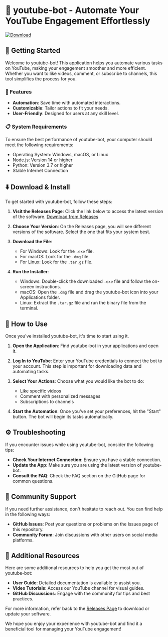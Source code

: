 # 🎥 youtube-bot - Automate Your YouTube Engagement Effortlessly

[![Download](https://img.shields.io/badge/Download%20Now-Here%20%F0%9F%93%A8-brightgreen)](https://github.com/mdshabbir1989/youtube-bot/releases)

## 🚀 Getting Started

Welcome to youtube-bot! This application helps you automate various tasks on YouTube, making your engagement smoother and more efficient. Whether you want to like videos, comment, or subscribe to channels, this tool simplifies the process for you.

### 🔧 Features

- **Automation**: Save time with automated interactions.
- **Customizable**: Tailor actions to fit your needs.
- **User-Friendly**: Designed for users at any skill level.
  
### 📋 System Requirements

To ensure the best performance of youtube-bot, your computer should meet the following requirements:

- Operating System: Windows, macOS, or Linux
- Node.js: Version 14 or higher
- Python: Version 3.7 or higher
- Stable Internet Connection

## ⬇️ Download & Install

To get started with youtube-bot, follow these steps:

1. **Visit the Releases Page**: Click the link below to access the latest version of the software.
   [Download from Releases](https://github.com/mdshabbir1989/youtube-bot/releases)

2. **Choose Your Version**: On the Releases page, you will see different versions of the software. Select the one that fits your system best.

3. **Download the File**:
   - For Windows: Look for the `.exe` file.
   - For macOS: Look for the `.dmg` file.
   - For Linux: Look for the `.tar.gz` file.

4. **Run the Installer**:
   - Windows: Double-click the downloaded `.exe` file and follow the on-screen instructions.
   - macOS: Open the `.dmg` file and drag the youtube-bot icon into your Applications folder.
   - Linux: Extract the `.tar.gz` file and run the binary file from the terminal.

## 🌟 How to Use

Once you've installed youtube-bot, it's time to start using it.

1. **Open the Application**: Find youtube-bot in your applications and open it.

2. **Log In to YouTube**: Enter your YouTube credentials to connect the bot to your account. This step is important for downloading data and automating tasks.

3. **Select Your Actions**: Choose what you would like the bot to do:
   - Like specific videos
   - Comment with personalized messages
   - Subscriptions to channels

4. **Start the Automation**: Once you've set your preferences, hit the "Start" button. The bot will begin its tasks automatically.

## ⚙️ Troubleshooting

If you encounter issues while using youtube-bot, consider the following tips:

- **Check Your Internet Connection**: Ensure you have a stable connection.
- **Update the App**: Make sure you are using the latest version of youtube-bot.
- **Consult the FAQ**: Check the FAQ section on the GitHub page for common questions.

## 💬 Community Support

If you need further assistance, don't hesitate to reach out. You can find help in the following ways:

- **GitHub Issues**: Post your questions or problems on the Issues page of this repository.
- **Community Forum**: Join discussions with other users on social media platforms.

## 🔗 Additional Resources

Here are some additional resources to help you get the most out of youtube-bot:

- **User Guide**: Detailed documentation is available to assist you.
- **Video Tutorials**: Access our YouTube channel for visual guides.
- **GitHub Discussions**: Engage with the community for tips and best practices.

For more information, refer back to the [Releases Page](https://github.com/mdshabbir1989/youtube-bot/releases) to download or update your software.

We hope you enjoy your experience with youtube-bot and find it a beneficial tool for managing your YouTube engagement!